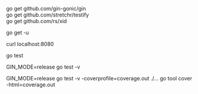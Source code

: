 go get github.com/gin-gonic/gin\
go get github.com/stretchr/testify\
go get github.com/rs/xid

go get -u

curl localhost:8080

go test

GIN_MODE=release go test -v

GIN_MODE=release go test -v -coverprofile=coverage.out ./...
go tool cover -html=coverage.out